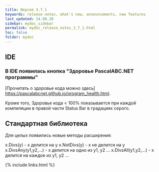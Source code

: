 ```yaml
---
title: Версия 3.7.1 
keywords: release notes, what's new, announcements, new features
last_updated: 24.08.20
sidebar: mydoc_sidebar
permalink: mydoc_release_notes_3_7_1.html
toс: false
folder: mydoc
---
```


## IDE

###  В IDE появилась кнопка "Здоровье PascalABC.NET программы"

[Прочитать о здоровье кода можно здесь] https://pascalabcnet.github.io/program_health.html.

Кроме того, Здоровье кода < 100% показывается при каждой компиляции в правой части Status Bar в градациях серого.

## Стандартная библиотека

Для целых появились новые методы расширения:

x.Divs(y) - x делится на y
x.NotDivs(y) - x не делится на y
x.DivsAny(y1,y2,...) - x делится на одно из y1, y2 ...
x.DivsAll(y1,y2,...) - x делится на каждое из y1, y2 ...



{% include links.html %}

